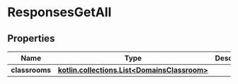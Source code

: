 
# ResponsesGetAll

## Properties
| Name | Type | Description | Notes |
| ------------ | ------------- | ------------- | ------------- |
| **classrooms** | [**kotlin.collections.List&lt;DomainsClassroom&gt;**](DomainsClassroom.md) |  |  |




